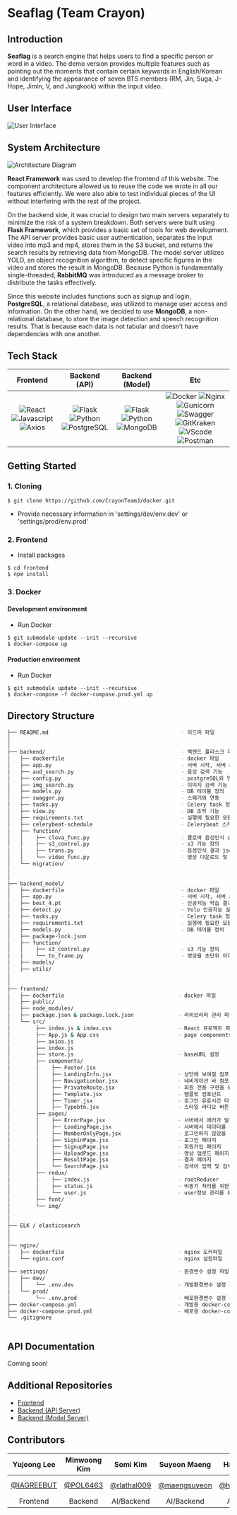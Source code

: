# Seaflag (Team Crayon)

## Introduction

<b>Seaflag</b> is a search engine that helps users to find a specific person or word in a video. The demo version provides multiple features such as pointing out the moments that contain certain keywords in English/Korean and identifying the appearance of seven BTS members (RM, Jin, Suga, J-Hope, Jimin, V, and Jungkook) within the input video.



## User Interface

![User Interface](https://user-images.githubusercontent.com/59460178/127555429-401c597f-2c82-44d1-be48-d8be731fcca0.gif)

## System Architecture
![Architecture Diagram](https://user-images.githubusercontent.com/59460178/127429602-a1c04081-cf95-4ef2-b7c0-f215dc19639d.png)

<b>React Framework</b> was used to develop the frontend of this website. The component architecture allowed us to reuse the code we wrote in all our features efficiently. We were also able to test individual pieces of the UI without interfering with the rest of the project.

On the backend side, it was crucial to design two main servers separately to minimize the risk of a system breakdown. Both servers were built using <b>Flask Framework</b>, which provides a basic set of tools for web development. The API server provides basic user authentication, separates the input video into mp3 and mp4, stores them in the S3 bucket, and returns the search results by retrieving data from MongoDB. The model server utilizes YOLO, an object recognition algorithm, to detect specific figures in the video and stores the result in MongoDB. Because Python is fundamentally single-threaded, <b>RabbitMQ</b> was introduced as a message broker to distribute the tasks effectively.

Since this website includes functions such as signup and login, <b>PostgreSQL</b>, a relational database, was utilized to manage user access and information. On the other hand, we decided to use <b>MongoDB</b>, a non-relational database, to store the image detection and speech recognition results. That is because each data is not tabular and doesn’t have dependencies with one another.



## Tech Stack

|         Frontend         |         Backend (API)         |         Backend (Model)         |         Etc         |
| :----------------------: | :---------------------------: | :-----------------------------: | :-----------------: |
| ![React](https://img.shields.io/badge/react-v17.0.2-9cf?style=flat-square&logo=react&color=lightsteelblue) ![Javascript](https://img.shields.io/badge/javascript-ES6+-yellow?style=flat-square&logo=javascript&color=lightsteelblue) ![Axios](https://img.shields.io/badge/axios-v0.21.1-9cf?style=flat-square&logo=axios&color=lightsteelblue) | ![Flask](https://img.shields.io/badge/flask-v2.0.1-green?style=flat-square&logo=flask&color=cornflowerblue) ![Python](https://img.shields.io/badge/python-v3.8.6-skyblue?style=flat-square&logo=python&color=cornflowerblue) ![PostgreSQL](https://img.shields.io/badge/postgreSQL-v12.7-blue?style=flat-square&logo=postgresql&color=cornflowerblue) | ![Flask](https://img.shields.io/badge/flask-v2.0.1-green?style=flat-square&logo=flask&color=forestgreen) ![Python](https://img.shields.io/badge/python-v3.8.6-skyblue?style=flat-square&logo=python&color=forestgreen) ![MongoDB](https://img.shields.io/badge/MongoDB-47A248?style=flat-square&logo=MongoDB&logoColor=white) | ![Docker](https://img.shields.io/badge/docker-v20.10.7-brightgreen?style=flat-square&logo=docker&color=bisque) ![Nginx](https://img.shields.io/badge/Nginx-v1.21.1-brightgreen?style=flat-square&logo=nginx&color=bisque) ![Gunicorn](https://img.shields.io/badge/gunicorn-v20.1.0-darkgreen?style=flat-square&logo=gunicorn&color=bisque) ![Swagger](https://img.shields.io/badge/Swagger-gray?style=flat-square&logo=Swagger&color=bisque&logoColor=black) ![GitKraken](https://img.shields.io/badge/GitKraken-gray?style=flat-square&logo=GitKraken&color=bisque) ![VScode](https://img.shields.io/badge/VScode-v1.58.2-blue?style=flat-square&logo=visual-studio-code&color=bisque) ![Postman](https://img.shields.io/badge/Postman-gray?style=flat-square&logo=Postman&color=bisque) |


## Getting Started

### 1. Cloning
```
$ git clone https://github.com/CrayonTeamJ/docker.git
```
- Provide necessary information in 'settings/dev/env.dev' or 'settings/prod/env.prod'

### 2. Frontend
  - Install packages
  ```
  $ cd frontend
  $ npm install
  ```
  
### 3. Docker
  
  #### Development environment
 
  - Run Docker
  ```
  $ git submodule update --init --recursive
  $ docker-compose up                                       
  ```
  
  #### Production environment
 
  - Run Docker   
  ```
  $ git submodule update --init --recursive
  $ docker-compose -f docker-compose.prod.yml up   
  ```


## Directory Structure

```bash
├── README.md                                          - 리드미 파일
│
│
├── backend/                                           - 백엔드 플라스크 디렉토리
│   ├── dockerfile                                     - docker 파일
│   ├── app.py                                         - 서버 시작, 서버 api 처리, Frontend/Backend model과 소통을 통해 기능을 호출, 처리
│   ├── aud_search.py                                  - 음성 검색 기능
│   ├── config.py                                      - postgreSQL와 연결하기 위한 key가 존재하는 파일
│   ├── img_search.py                                  - 이미지 검색 기능     
│   ├── models.py                                      - DB 테이블 정의
│   ├── swagger.py                                     - 스웨거와 연동
│   ├── tasks.py                                       - Celery task 정의
│   ├── view.py                                        - DB 조작 기능
│   ├── requirements.txt                               - 실행에 필요한 모듈들 정의
│   ├── celerybeat-schedule                            - Celerybeat 스케줄러
│   ├── function/                                              
│   │    ├── clova_func.py                             - 클로바 음성인식 api 실행
│   │    ├── s3_control.py                             - s3 기능 정의
│   │    ├── trans.py                                  - 음성인식 결과 json 변환 
│   │    └── video_func.py                             - 영상 다운로드 및 mp3/mp4 형태 저장
│   └── migration/
│
│
├── backend_model/
│   ├── dockerfile                                     - docker 파일
│   ├── app.py                                         - 서버 시작, 서버 api reply 처리, backend에서 요청을 받아 반환
│   ├── best_4.pt                                      - 인공지능 학습 결과 weight 파일
│   ├── detect.py                                      - Yolo 인공지능 실행 파일
│   ├── tasks.py                                       - Celery task 정의
│   ├── requirements.txt                               - 실행에 필요한 모듈들 정의       
│   ├── models.py                                      - DB 테이블 정의
│   ├── package-lock.json                             
│   ├── function/                                              
│   │    ├── s3_control.py                             - s3 기능 정의
│   │    └── to_frame.py                               - 영상을 초단위 이미지로 추출
│   ├── models/                                              
│   ├── utils/                                              
│
│
├── frontend/
│   ├── dockerfile                                    - docker 파일
│   ├── public/
│   ├── node_modules/
│   ├── package.json & package.lock.json              - 라이브러리 관리 파일
│   └── src/ 
│        ├── index.js & index.css                     - React 프로젝트 파일
│        ├── App.js & App.css                         - page components 관리 파일
│        ├── axios.js
│        ├── index.js
│        ├── store.js                                 - baseURL 설정
│        ├── components/                                              
│        │    ├── Footer.jsx
│        │    ├── LandingInfo.jsx                     - 상단에 보여질 컴포넌트
│        │    ├── Navigationbar.jsx                   - 네비게이션 바 컴포넌트
│        │    ├── PrivateRoute.jsx                    - 회원 전용 구현을 위한 컴포넌트
│        │    ├── Template.jsx                        - 탬플릿 컴포넌트
│        │    ├── Timer.jsx                           - 로그인 유효시간 타이머
│        │    ├── Typebtn.jsx                         - 스타일 라디오 버튼 컴포넌트
│        ├── pages/    
│        │    ├── ErrorPage.jsx                       - 서버에서 에러가 발생할 경우 보여지는 페이지 
│        │    ├── LoadingPage.jsx                     - 서버에서 데이터를 불러 올 때 보여지는 페이지
│        │    ├── MemberOnlyPage.jsx                  - 로그인하지 않았을 경우의 경고 페이지 
│        │    ├── SigninPage.jsx                      - 로그인 페이지
│        │    ├── SignupPage.jsx                      - 회원가입 페이지
│        │    ├── UploadPage.jsx                      - 영상 업로드 페이지
│        │    ├── ResultPage.jsx                      - 결과 페이지                                          
│        │    └── SearchPage.jsx                      - 검색어 입력 및 검색 타입 선택 페이지                              
│        ├── redux/   
│        │    ├── index.js                            - rootReducer 
│        │    ├── status.js                           - 비동기 처리를 위한 변수 관리 reducer                                                   
│        │    └── user.js                             - user정보 관리를 위한 변수 관리 reducer                               
│        ├── font/                                              
│        └── img/
│
│
├── ELK / elasticsearch
│
│
├── nginx/
│   ├── dockerfile                                    - nginx 도커파일
│   └── nginx.conf                                    - nginx 설정파일
│
├── settings/                                         - 환경변수 설정 파일
│   ├── dev/                                              
│   │    └── .env.dev                                 - 개발환경변수 설정 파일
│   └── prod/
│        └── .env.prod                                - 배포환경변수 설정 파일
├── docker-compose.yml                                - 개발용 docker-compose파일
├── docker-compose.prod.yml                           - 배포용 docker-compose파일
└── .gitignore	
	
``` 

## API Documentation

Coming soon!


## Additional Repositories

- [Frontend](https://github.com/CrayonTeamJ/frontend.git)
- [Backend (API Server)](https://github.com/CrayonTeamJ/backend.git)  
- [Backend (Model Server)](https://github.com/CrayonTeamJ/backend_model.git)


## Contributors

| Yujeong Lee | Minwoong Kim | Somi Kim | Suyeon Maeng | Hayoung Lim | Gilhan Yong | 
| :----: | :----: | :----: |:----: | :----: | :----: |
| [@IAGREEBUT](https://github.com/IAGREEBUT) | [@POL6463](https://github.com/POL6463) | [@rlathal009](https://github.com/rlathal009) | [@maengsuyeon](https://github.com/maengsuyeon) | [@hayoung1998](https://github.com/hayoung1998) | [@Yong-ga-ri](https://github.com/Yong-ga-ri) |
|Frontend |Backend |AI/Backend |AI/Backend | AI/Backend |DevOps |

